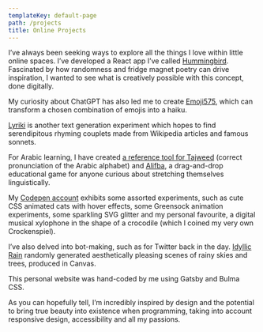 ```yaml
---
templateKey: default-page
path: /projects
title: Online Projects
---
```

I’ve always been seeking ways to explore all the things I love within little online spaces. I’ve developed a React app I’ve called [Hummingbird](https://www.hummingbird.zaiz.ai). Fascinated by how randomness and fridge magnet poetry can drive inspiration, I wanted to see what is creatively possible with this concept, done digitally.

My curiosity about ChatGPT has also led me to create [Emoji575](https://www.emoji575.zaiz.ai), which can transform a chosen combination of emojis into a haiku.

[Lyriki](http://lyriki.zaiz.ai) is another text generation experiment which hopes to find serendipitous rhyming couplets made from Wikipedia articles and famous sonnets. 

For Arabic learning, I have created [a reference tool for Tajweed](https://www.tajweed.zaiz.ai) (correct pronunciation of the Arabic alphabet) and [Alifba](http://alifba.zaiz.ai), a drag-and-drop educational game for anyone curious about stretching themselves linguistically.

My [Codepen account](https://codepen.io/zai24) exhibits some assorted experiments, such as cute CSS animated cats with hover effects, some Greensock animation experiments, some sparkling SVG glitter and my personal favourite, a digital musical xylophone in the shape of a crocodile (which I coined my very own Crockenspiel).

I’ve also delved into bot-making, such as for Twitter back in the day. [Idyllic Rain](https://botwiki.org/bot/idyllicrain/) randomly generated aesthetically pleasing scenes of rainy skies and trees, produced in Canvas.

This personal website was hand-coded by me using Gatsby and Bulma CSS.

As you can hopefully tell, I’m incredibly inspired by design and the potential to bring true beauty into existence when programming, taking into account responsive design, accessibility and all my passions.
